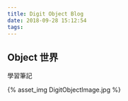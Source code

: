 ```yaml
---
title: Digit Object Blog
date: 2018-09-28 15:12:54
tags:
---
```


## Object 世界

學習筆記

{% asset_img DigitObjectImage.jpg %}
